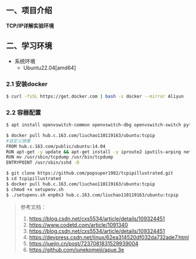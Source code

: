 ## 一、项目介绍

**TCP/IP详解实验环境**

## 二、学习环境
* 系统环境
  * Ubuntu22.04[amd64]
### 2.1 安装docker
  ```sh
  $ curl -fsSL https://get.docker.com | bash -s docker --mirror Aliyun
  ```
### 2.2 容器配置

```bash
$ apt install openvswitch-common openvswitch-dbg openvswitch-switch python3-openvswitch openvswitch-ipsec openvswitch-pki openvswitch-vtep bridge-utils arping

$ docker pull hub.c.163.com/liuchao110119163/ubuntu:tcpip
#自定义镜像
FROM hub.c.163.com/public/ubuntu:14.04
RUN apt-get -y update && apt-get install -y iproute2 iputils-arping net-tools tcpdump curl telnet iputils-tracepath traceroute
RUN mv /usr/sbin/tcpdump /usr/bin/tcpdump
ENTRYPOINT /usr/sbin/sshd -D

$ git clone https://github.com/popsuper1982/tcpipillustrated.git
$ cd tcpipillustrated
$ docker pull hub.c.163.com/liuchao110119163/ubuntu:tcpip
$ chmod +x setupenv.sh
$ ./setupenv.sh enp0s3 hub.c.163.com/liuchao110119163/ubuntu:tcpip
```
> 参考文档：
>
> 1. https://blog.csdn.net/cxs5534/article/details/109324451
> 2. https://www.codetd.com/article/1091340
> 3. https://blog.csdn.net/cxs5534/article/details/109324451
> 4. https://devpress.csdn.net/linux/62ea314520df032da732ade7.html
> 5. https://juejin.cn/post/7237081831529939004
> 6. https://github.com/junekomeiji/apue.3e
